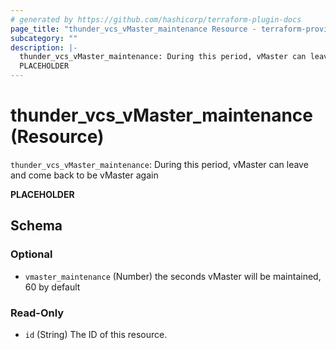 ```yaml
---
# generated by https://github.com/hashicorp/terraform-plugin-docs
page_title: "thunder_vcs_vMaster_maintenance Resource - terraform-provider-thunder"
subcategory: ""
description: |-
  thunder_vcs_vMaster_maintenance: During this period, vMaster can leave and come back to be vMaster again
  PLACEHOLDER
---
```


# thunder_vcs_vMaster_maintenance (Resource)

`thunder_vcs_vMaster_maintenance`: During this period, vMaster can leave and come back to be vMaster again

__PLACEHOLDER__



<!-- schema generated by tfplugindocs -->
## Schema

### Optional

- `vmaster_maintenance` (Number) the seconds vMaster will be maintained, 60 by default

### Read-Only

- `id` (String) The ID of this resource.


